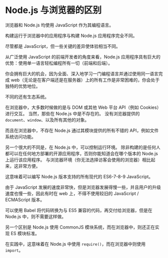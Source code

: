 # Node.js 与浏览器的区别

浏览器和 Node.js 均使用 JavaScript 作为其编程语言。

构建运行于浏览器中的应用程序与构建 Node.js 应用程序完全不同。

尽管都是 JavaScript，但一些关键的差异使体验相当不同。

从广泛使用 JavaScript 的前端开发者的角度来看，Node.js 应用程序具有巨大的优势：使用单一语言轻松编程所有一切（前端和后端）。

你会拥有巨大的机会，因为全面、深入地学习一门编程语言并通过使用同一语言完成 web（无论是在客户端还是在服务器）上的所有工作是非常困难的，你会处于独特的优势地位。

不同的还有生态系统。

在浏览器中，大多数时候做的是与 DOM 或其他 Web 平台 API（例如 Cookies）进行交互。 当然，那些在 Node.js 中是不存在的。 没有浏览器提供的 `document`、`window`、以及所有其他的对象。

而且在浏览器中，不存在 Node.js 通过其模块提供的所有不错的 API，例如文件系统访问功能。

另一个很大的不同是，在 Node.js 中，可以控制运行环境。 除非构建的是任何人都可以在任何地方部署的开源应用程序，否则你能知道会在哪个版本的 Node.js 上运行该应用程序。 与浏览器环境（你无法选择访客会使用的浏览器）相比起来，这非常方便。

这意味着可以编写 Node.js 版本支持的所有现代的 ES6-7-8-9 JavaScript。

由于 JavaScript 发展的速度非常快，但是浏览器发展得慢一些，并且用户的升级速度也慢一些，因此有时在 web 上，不得不使用较旧的 JavaScript / ECMAScript 版本。

可以使用 Babel 将代码转换为与 ES5 兼容的代码，再交付给浏览器，但是在 Node.js 中，则不需要这样做。

另一个区别是 Node.js 使用 CommonJS 模块系统，而在浏览器中，则还正在实现 ES 模块标准。

在实践中，这意味着在 Node.js 中使用 `require()`，而在浏览器中则使用 `import`。